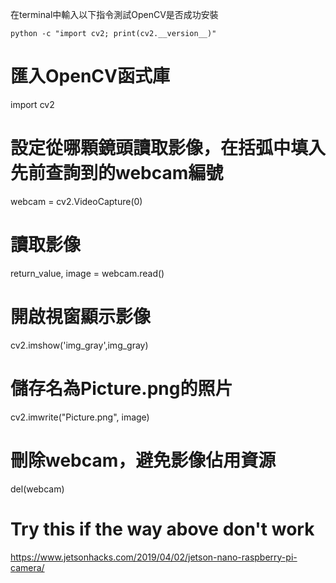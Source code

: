 在terminal中輸入以下指令測試OpenCV是否成功安裝
```
python -c "import cv2; print(cv2.__version__)"
```

# 匯入OpenCV函式庫
import cv2

# 設定從哪顆鏡頭讀取影像，在括弧中填入先前查詢到的webcam編號
webcam = cv2.VideoCapture(0)

# 讀取影像
return_value, image = webcam.read()

# 開啟視窗顯示影像
cv2.imshow('img_gray',img_gray)

# 儲存名為Picture.png的照片
cv2.imwrite("Picture.png", image)

# 刪除webcam，避免影像佔用資源
del(webcam)

# Try this if the way above don't work
https://www.jetsonhacks.com/2019/04/02/jetson-nano-raspberry-pi-camera/
